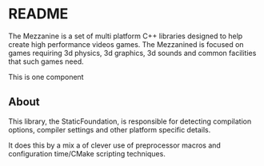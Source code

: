 # README #

The Mezzanine is a set of multi platform C++ libraries designed to help create high performance
videos games. The Mezzanined is focused on games requiring 3d physics, 3d graphics, 3d sounds and
common facilities that such games need.

This is one component

## About ##

This library, the StaticFoundation, is responsible for detecting compilation options, compiler
settings and other platform specific details.

It does this by a mix a of clever use of preprocessor macros and configuration time/CMake scripting
techniques.

